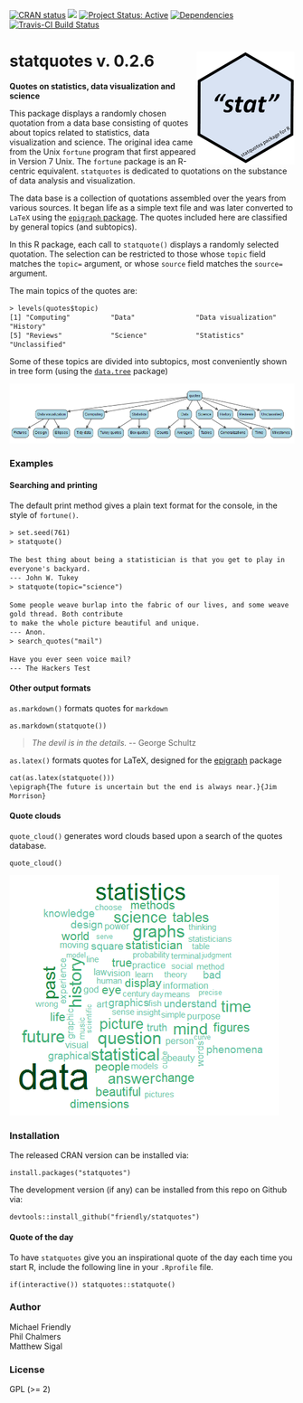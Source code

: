 <!-- badges: start -->

[![CRAN status](https://www.r-pkg.org/badges/version/statquotes)](https://CRAN.R-project.org/package=statquotes)
[![](http://cranlogs.r-pkg.org/badges/grand-total/statquotes)](https://cran.r-project.org/package=statquotes)
[![Project Status: Active](http://www.repostatus.org/badges/latest/active.svg)](http://www.repostatus.org/#active) 
[![Dependencies](https://tinyverse.netlify.com/badge/statquotes)](https://cran.r-project.org/package=statquotes)
[![Travis-CI Build Status](https://travis-ci.org/friendly/statquotes.svg?branch=master)](https://travis-ci.org/friendly/statquotes) 
<!-- badges: end -->


# statquotes v. 0.2.6 <img src="man/figures/statquotes-logo.png" align="right" height="200px" />
**Quotes on statistics, data visualization and science**

This package displays a randomly chosen quotation from a data base consisting
of quotes about topics related to statistics, data visualization and science.
The original idea came from the Unix `fortune` program that first appeared
in Version 7 Unix. The `fortune` package is an R-centric equivalent.
`statquotes` is dedicated to quotations on the substance of data
analysis and visualization.

The data base is a collection of quotations assembled over the years from various
sources.  It began life as a simple text file and was later converted to
`LaTeX`  using the [`epigraph` package](https://ctan.org/pkg/epigraph?lang=en). 
The quotes included here are classified by general topics (and subtopics).

In this R package, each call to `statquote()` displays a randomly selected quotation.
The selection can be restricted to those whose `topic` field matches the `topic=`
argument, or whose `source` field matches the `source=` argument. 

The main topics of the quotes are:

```{r}
> levels(quotes$topic)
[1] "Computing"          "Data"               "Data visualization" "History"           
[5] "Reviews"            "Science"            "Statistics"         "Unclassified"      
```

Some of these topics are divided into subtopics, most conveniently shown in tree form (using the [`data.tree`](https://cran.r-project.org/package=pkgname) package)

<img src="man/figures/qtree.png">

### Examples

#### Searching and printing

The default print method gives a plain text format for the console, in the style of `fortune()`.

```{r}
> set.seed(761)
> statquote()

The best thing about being a statistician is that you get to play in everyone's backyard. 
--- John W. Tukey 
> statquote(topic="science")

Some people weave burlap into the fabric of our lives, and some weave gold thread. Both contribute 
to make the whole picture beautiful and unique. 
--- Anon. 
> search_quotes("mail")

Have you ever seen voice mail?
--- The Hackers Test
```

#### Other output formats

`as.markdown()` formats quotes for `markdown`
```{r}
as.markdown(statquote())
```
> *The devil is in the details.* -- George Schultz

`as.latex()` formats quotes for LaTeX, designed for the [epigraph](https://ctan.org/pkg/epigraph) package

```{r}
cat(as.latex(statquote()))
\epigraph{The future is uncertain but the end is always near.}{Jim Morrison}
```
#### Quote clouds

`quote_cloud()` generates word clouds based upon a search of the quotes database.
```{r}
quote_cloud()
```

<img src="man/figures/quotecloud.png">

### Installation

The released CRAN version can be installed via:

```
install.packages("statquotes")
```
The development version (if any) can be installed from this repo on Github via:
```
devtools::install_github("friendly/statquotes")
```

#### Quote of the day

To have `statquotes` give you an inspirational quote of the day each time you start R, include the following line in your
`.Rprofile` file.

```
if(interactive()) statquotes::statquote()
```

### Author

Michael Friendly  
Phil Chalmers  
Matthew Sigal


### License

GPL (>= 2)
